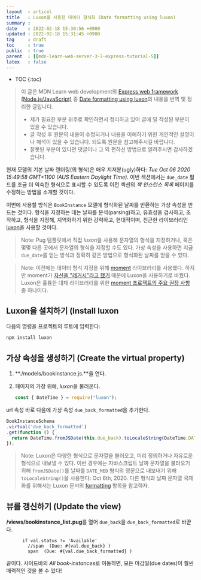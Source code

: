 ```yaml
---
layout  : articel
title   : Luxon을 사용한 데이터 형식화 (Date formatting using luxon)
summary : 
date    : 2022-02-18 15:30:56 +0900
updated : 2022-02-18 15:31:45 +0900
tag     : draft
toc     : true
public  : true
parent  : [[mdn-learn-web-server-3-7-express-tutorial-5]]
latex   : false
---
```

* TOC
{:toc}

> 이 글은 MDN Learn web development의 [Express web framework (Node.js/JavaScript)](https://developer.mozilla.org/en-US/docs/Learn/Server-side/Express_Nodejs) 중 [Date formatting using luxon](https://developer.mozilla.org/en-US/docs/Learn/Server-side/Express_Nodejs/Displaying_data/Date_formatting_using_moment)의 내용을 번역 및 정리한 글입니다.
>
> * 제가 필요한 부분 위주로 확인하면서 정리하고 있어 글에 덜 작성된 부분이 있을 수 있습니다.
> * 글 작성 후 원문의 내용이 수정되거나 내용을 이해하기 위한 개인적인 설명이나 해석이 있을 수 있습니다. 되도록 원문을 참고해주시길 바랍니다.
> * 잘못된 부분이 있다면 댓글이나 그 외 편하신 방법으로 알려주시면 감사하겠습니다.

현재 모델의 기본 날짜 렌더링(의 형식)은 매우 지저분(ugly)하다: *Tue Oct 06 2020 15:49:58 GMT+1100 (AUS Eastern Daylight Time)*. 이번 섹션에서는 `due_date` 필드를 조금 더 익숙한 형식으로 표시할 수 있도록 이전 섹션의 *책 인스턴스 목록* 페이지를 수정하는 방법을 소개할 것이다.

이번에 사용할 방식은 `BookInstance` 모델에 형식화된 날짜를 반환하는 가상 속성을 만드는 것이다. 형식을 지정하는 데는 날짜를 분석(parsing)하고, 유효성을 검사하고, 조작하고, 형식을 지정해, 지역화하기 위한 강력하고, 현대적이며, 친근한 라이브러리인 [luxon](https://www.npmjs.com/package/luxon)을 사용할 것이다.

> Note: Pug 템플릿에서 직접 *luxon*을 사용해 문자열의 형식을 지정하거나, 혹은 몇몇 다른 곳에서 문자열의 형식을 지정할 수도 있다. 가상 속성을 사용하면 지금 `due_date`를 얻는 방식과 정확히 같은 방법으로 형식화된 날짜를 얻을 수 있다.

> Note: 이전에는 데이터 형식 지정을 위해 [moment](https://www.npmjs.com/package/moment) 라이브러리를 사용했다. 하지만 moment가 [자신을 "레거시"라고 했기](https://momentjs.com/docs/#/-project-status/) 때문에 Luxon을 사용하기로 바꿨다. Luxon은 훌륭한 대체 라이브러리를 위한 [moment 프로젝트의 주요 권장 사항](https://momentjs.com/docs/#/-project-status/recommendations/) 중 하나이다.

## Luxon을 설치하기 (Install luxon

다음의 명령을 프로젝트의 루트에 입력한다:

```zsh
npm install luxon
```

## 가상 속성을 생성하기 (Create the virtual property)

1. **./models/bookinstance.js.**을 연다.
1. 페이지의 가장 위에, *luxon*을 불러온다.

    ```js
    const { DateTime } = require("luxon");
    ```

url 속성 바로 다음에 가상 속성 `due_back_formatted`을 추가한다.

```js
BookInstanceSchema
.virtual('due_back_formatted')
.get(function () {
  return DateTime.fromJSDate(this.due_back).toLocaleString(DateTime.DATE_MED);
});
```

> Note: Luxon은 다양한 형식으로 문자열을 불러오고, 미리 정의하거나 자유로운 형식으로 내보낼 수 있다. 이번 경우에는 자바스크립트 날짜 문자열을 불러오기 위해 `fromJSDate()`를 날짜를 `DATE_MED` 형식의 영문으로 내보내기 위해 `toLocaleString()`을 사용한다: Oct 6th, 2020. 다른 형식과 날짜 문자열 국제화를 위해서는 Luxon 문서의 [formatting](https://github.com/moment/luxon/blob/master/docs/formatting.md#formatting) 항목을 참고하자.

## 뷰를 갱신하기 (Update the view)

**/views/bookinstance_list.pug**를 열어 `due_back`을 `due_back_formatted`로 바꾼다.

```pug
      if val.status != 'Available'
        //span  (Due: #{val.due_back} )
        span  (Due: #{val.due_back_formatted} )
```

끝이다. 사이드바의 *All book-instances*로 이동하면, 모든 마감일(due dates)이 훨씬 매력적인 것을 볼 수 있다!
